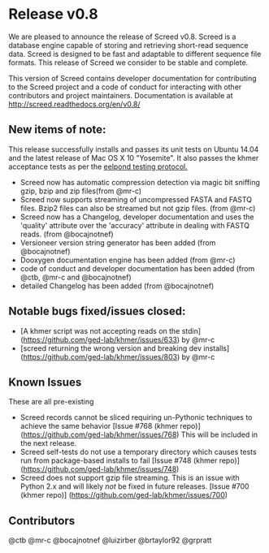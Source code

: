 
# Release v0.8

We are pleased to announce the release of Screed v0.8. Screed is a database
engine capable of storing and retrieving short-read sequence data. Screed is
designed to be fast and adaptable to different sequence file formats. This 
release of Screed we consider to be stable and complete.

This version of Screed contains developer documentation for contributing to the
Screed project and a code of conduct for interacting with other contributors
and project maintainers. Documentation is available at
http://screed.readthedocs.org/en/v0.8/ 

## New items of note:

This release successfully installs and passes its unit tests on Ubuntu 14.04 and the latest release of Mac OS X 10 "Yosemite". It also passes the khmer acceptance tests as per the [eelpond testing protocol.](https://github.com/ged-lab/literate-resting/blob/master/kp/README.txt)

 - Screed now has automatic compression detection via magic bit sniffing gzip, bzip and zip files(from @mr-c)
 - Screed now supports streaming of uncompressed FASTA and FASTQ files. Bzip2 files can also be streamed but not gzip files. (from @mr-c)
 - Screed now has a Changelog, developer documentation and uses the 'quality' attribute over the 'accuracy' attribute in dealing with FASTQ reads. (from @bocajnotnef)
 - Versioneer version string generator has been added (from @bocajnotnef)
 - Dooxygen documentation engine has been added (from @mr-c)
 - code of conduct and developer documentation has been added (from @ctb, @mr-c and @bocajnotnef)
 - detailed Changelog has been added (from @bocajnotnef)

## Notable bugs fixed/issues closed:
 - [A khmer script was not accepting reads on the stdin]
      (https://github.com/ged-lab/khmer/issues/633) by @mr-c
 - [screed returning the wrong version and breaking dev installs]
      (https://github.com/ged-lab/khmer/issues/803) by @mr-c

## Known Issues

These are all pre-existing

 - Screed records cannot be sliced requiring un-Pythonic techniques to achieve the same behavior [Issue #768 (khmer repo)] (https://github.com/ged-lab/khmer/issues/768) This will be included in the next release.
 - Screed self-tests do not use a temporary directory which causes tests run from package-based installs to fail [Issue #748 (khmer repo)] (https://github.com/ged-lab/khmer/issues/748) 
 - Screed does not support gzip file streaming. This is an issue with Python 2.x and will likely *not* be fixed in future releases. [Issue #700 (khmer repo)] (https://github.com/ged-lab/khmer/issues/700)

## Contributors

@ctb @mr-c @bocajnotnef @luizirber @brtaylor92 @grpratt
